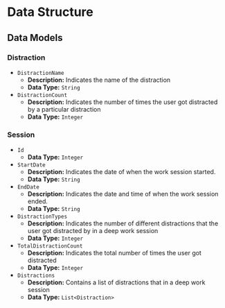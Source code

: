 # Data Structure

## Data Models

### Distraction

- `DistractionName`
  - **Description:** Indicates the name of the distraction
  - **Data Type:** `String`
- `DistractionCount`
  - **Description:** Indicates the number of times the user got distracted by a particular distraction
  - **Data Type:** `Integer`

### Session

- `Id`
  - **Data Type:** `Integer`
- `StartDate`
  - **Description:** Indicates the date of when the work session started.
  - **Data Type:** `String`
- `EndDate`
  - **Description:** Indicates the date and time of when the work session ended.
  - **Data Type:** `String`
- `DistractionTypes`
  - **Description:** Indicates the number of different distractions that the user got distracted by in a deep work session
  - **Data Type:** `Integer`
- `TotalDistractionCount`
  - **Description:** Indicates the total number of times the user got distracted
  - **Data Type:** `Integer`
- `Distractions`
  - **Description:** Contains a list of distractions that in a deep work session
  - **Data Type:** `List<Distraction>`
